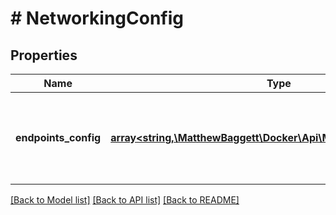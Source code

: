 # # NetworkingConfig

## Properties

Name | Type | Description | Notes
------------ | ------------- | ------------- | -------------
**endpoints_config** | [**array<string,\MatthewBaggett\Docker\Api\Model\EndpointSettings>**](EndpointSettings.md) | A mapping of network name to endpoint configuration for that network. | [optional]

[[Back to Model list]](../../README.md#models) [[Back to API list]](../../README.md#endpoints) [[Back to README]](../../README.md)
